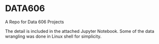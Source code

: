 # DATA606
A Repo for Data 606 Projects

The detail is included in the attached Jupyter Notebook. Some of the data wrangling was done in Linux shell for simplicity.
